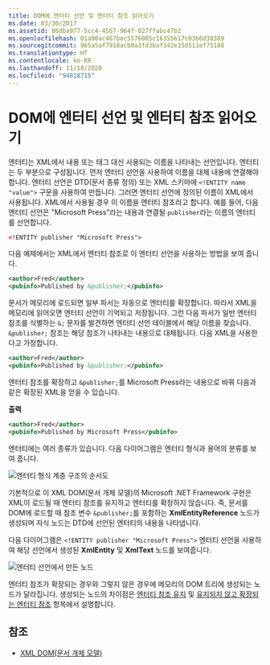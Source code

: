 ```yaml
---
title: DOM에 엔터티 선언 및 엔터티 참조 읽어오기
ms.date: 03/30/2017
ms.assetid: 86dba977-5cc4-4567-964f-027ffabc47b2
ms.openlocfilehash: 01a90ac467bec5576005c16355617c03b6d38389
ms.sourcegitcommit: 965a5af7918acb0a3fd3baf342e15d511ef75188
ms.translationtype: HT
ms.contentlocale: ko-KR
ms.lasthandoff: 11/18/2020
ms.locfileid: "94818715"
---
```

# <a name="reading-entity-declarations-and-entity-references-into-the-dom"></a>DOM에 엔터티 선언 및 엔터티 참조 읽어오기
엔터티는 XML에서 내용 또는 태그 대신 사용되는 이름을 나타내는 선언입니다. 엔터티는 두 부분으로 구성됩니다. 먼저 엔터티 선언을 사용하여 이름을 대체 내용에 연결해야 합니다. 엔터티 선언은 DTD(문서 종류 정의) 또는 XML 스키마에 `<!ENTITY name "value">` 구문을 사용하여 만듭니다. 그러면 엔터티 선언에 정의된 이름이 XML에서 사용됩니다. XML에서 사용될 경우 이 이름을 엔터티 참조라고 합니다. 예를 들어, 다음 엔터티 선언은 "Microsoft Press"라는 내용과 연결될 `publisher`라는 이름의 엔터티를 선언합니다.  
  
```xml  
<!ENTITY publisher "Microsoft Press">  
```  
  
 다음 예제에서는 XML에서 엔터티 참조로 이 엔터티 선언을 사용하는 방법을 보여 줍니다.  
  
```xml  
<author>Fred</author>  
<pubinfo>Published by &publisher;</pubinfo>  
```  
  
 문서가 메모리에 로드되면 일부 파서는 자동으로 엔터티를 확장합니다. 따라서 XML을 메모리에 읽어오면 엔터티 선언이 기억되고 저장됩니다. 그런 다음 파서가 일반 엔터티 참조를 식별하는 `&;` 문자를 발견하면 엔터티 선언 테이블에서 해당 이름을 찾습니다. `&publisher;` 참조는 해당 참조가 나타내는 내용으로 대체됩니다. 다음 XML을 사용한다고 가정합니다.  
  
```xml  
<author>Fred</author>  
<pubinfo>Published by &publisher;</pubinfo>  
```  
  
 엔터티 참조를 확장하고 `&publisher;`를 Microsoft Press라는 내용으로 바꿔 다음과 같은 확장된 XML을 얻을 수 있습니다.  
  
 **출력**  
  
```xml  
<author>Fred</author>  
<pubinfo>Published by Microsoft Press</pubinfo>  
```  
  
 엔터티에는 여러 종류가 있습니다. 다음 다이어그램은 엔터티 형식과 용어의 분류를 보여 줍니다.  
  
 ![엔터티 형식 계층 구조의 순서도](media/entity-hierarchy.gif "Entity_hierarchy")  
  
 기본적으로 이 XML DOM(문서 개체 모델)의 Microsoft .NET Framework 구현은 XML이 로드될 때 엔터티 참조를 유지하고 엔터티를 확장하지 않습니다. 즉, 문서를 DOM에 로드할 때 참조 변수 `&publisher;`를 포함하는 **XmlEntityReference** 노드가 생성되며 자식 노드는 DTD에 선언된 엔터티의 내용을 나타냅니다.  
  
 다음 다이어그램은 `<!ENTITY publisher "Microsoft Press">` 엔터티 선언을 사용하여 해당 선언에서 생성된 **XmlEntity** 및 **XmlText** 노드를 보여줍니다.  
  
 ![엔터티 선언에서 만든 노드](media/xml-entitydeclaration-node2.png "xml_entitydeclaration_node2")  
  
 엔터티 참조가 확장되는 경우와 그렇지 않은 경우에 메모리의 DOM 트리에 생성되는 노드가 달라집니다. 생성되는 노드의 차이점은 [엔터티 참조 유지](entity-references-are-preserved.md) 및 [유지되지 않고 확장되는 엔터티 참조](entity-references-are-expanded-and-not-preserved.md) 항목에서 설명합니다.  
  
## <a name="see-also"></a>참조

- [XML DOM(문서 개체 모델)](xml-document-object-model-dom.md)
